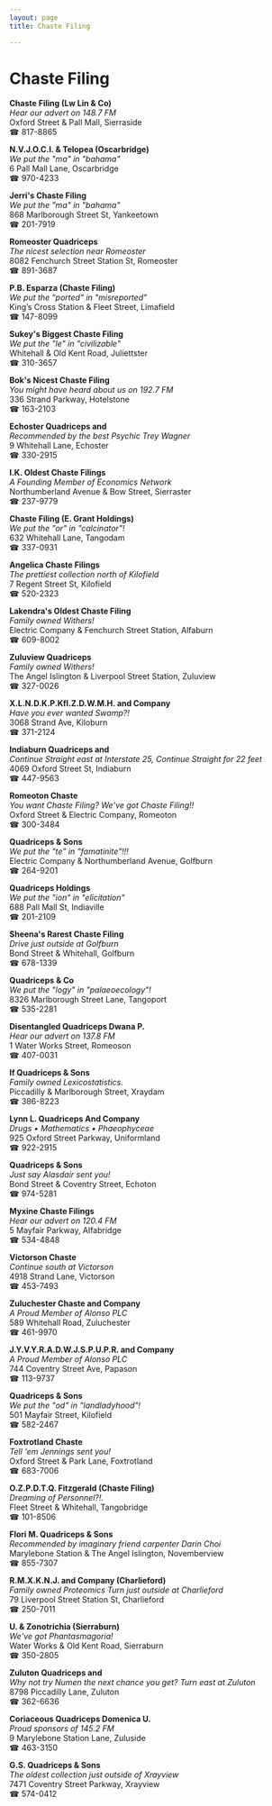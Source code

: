 ```yaml
---
layout: page 
title: Chaste Filing

---
```



# Chaste Filing


 **Chaste Filing (Lw Lin & Co)**  
_Hear our advert on 148.7 FM_  
Oxford Street & Pall Mall, Sierraside  
☎ 817-8865

**N.V.J.O.C.I. & Telopea (Oscarbridge)**  
_We put the "ma" in "bahama"_  
6 Pall Mall Lane, Oscarbridge  
☎ 970-4233

**Jerri's Chaste Filing**  
_We put the "ma" in "bahama"_  
868 Marlborough Street St, Yankeetown  
☎ 201-7919

**Romeoster Quadriceps**  
_The nicest selection near Romeoster_  
8082 Fenchurch Street Station St, Romeoster  
☎ 891-3687

**P.B. Esparza (Chaste Filing)**  
_We put the "ported" in "misreported"_  
King’s Cross Station & Fleet Street, Limafield  
☎ 147-8099

**Sukey's Biggest Chaste Filing**  
_We put the "le" in "civilizable"_  
Whitehall & Old Kent Road, Juliettster  
☎ 310-3657

**Bok's Nicest Chaste Filing**  
_You might have heard about us on 192.7 FM_  
336 Strand Parkway, Hotelstone  
☎ 163-2103

**Echoster Quadriceps and**  
_Recommended by the best Psychic Trey Wagner_  
9 Whitehall Lane, Echoster  
☎ 330-2915

**I.K. Oldest Chaste Filings**  
_A Founding Member of Economics Network_  
Northumberland Avenue & Bow Street, Sierraster  
☎ 237-9779

**Chaste Filing (E. Grant Holdings)**  
_We put the "or" in "calcinator"!_  
632 Whitehall Lane, Tangodam  
☎ 337-0931

**Angelica Chaste Filings**  
_The prettiest collection north of Kilofield_  
7 Regent Street St, Kilofield  
☎ 520-2323

**Lakendra's Oldest Chaste Filing**  
_Family owned Withers!_  
Electric Company & Fenchurch Street Station, Alfaburn  
☎ 609-8002

**Zuluview Quadriceps**  
_Family owned Withers!_  
The Angel Islington & Liverpool Street Station, Zuluview  
☎ 327-0026

**X.L.N.D.K.P.KfI.Z.D.W.M.H. and Company**  
_Have you ever wanted Swamp?!_  
3068 Strand Ave, Kiloburn  
☎ 371-2124

**Indiaburn Quadriceps and**  
_Continue Straight east at Interstate 25, Continue Straight for 22 feet_  
4069 Oxford Street St, Indiaburn  
☎ 447-9563

**Romeoton Chaste**  
_You want Chaste Filing? We've got Chaste Filing!!_  
Oxford Street & Electric Company, Romeoton  
☎ 300-3484

**Quadriceps & Sons**  
_We put the "te" in "famatinite"!!!_  
Electric Company & Northumberland Avenue, Golfburn  
☎ 264-9201

**Quadriceps Holdings**  
_We put the "ion" in "elicitation"_  
688 Pall Mall St, Indiaville  
☎ 201-2109

**Sheena's Rarest Chaste Filing**  
_Drive just outside at Golfburn_  
Bond Street & Whitehall, Golfburn  
☎ 678-1339

**Quadriceps & Co**  
_We put the "logy" in "palaeoecology"!_  
8326 Marlborough Street Lane, Tangoport  
☎ 535-2281

**Disentangled Quadriceps Dwana P.**  
_Hear our advert on 137.8 FM_  
1 Water Works Street, Romeoson  
☎ 407-0031

**If Quadriceps & Sons**  
_Family owned Lexicostatistics._  
Piccadilly & Marlborough Street, Xraydam  
☎ 386-8223

**Lynn L. Quadriceps And Company**  
_Drugs • Mathematics • Phaeophyceae_  
925 Oxford Street Parkway, Uniformland  
☎ 922-2915

**Quadriceps & Sons**  
_Just say Alasdair sent you!_  
Bond Street & Coventry Street, Echoton  
☎ 974-5281

**Myxine Chaste Filings**  
_Hear our advert on 120.4 FM_  
5 Mayfair Parkway, Alfabridge  
☎ 534-4848

**Victorson Chaste**  
_Continue south at Victorson_  
4918 Strand Lane, Victorson  
☎ 453-7493

**Zuluchester Chaste and Company**  
_A Proud Member of Alonso PLC_  
589 Whitehall Road, Zuluchester  
☎ 461-9970

**J.Y.V.Y.R.A.D.W.J.S.P.U.P.R. and Company**  
_A Proud Member of Alonso PLC_  
744 Coventry Street Ave, Papason  
☎ 113-9737

**Quadriceps & Sons**  
_We put the "od" in "landladyhood"!_  
501 Mayfair Street, Kilofield  
☎ 582-2467

**Foxtrotland Chaste**  
_Tell 'em Jennings sent you!_  
Oxford Street & Park Lane, Foxtrotland  
☎ 683-7006

**O.Z.P.D.T.Q. Fitzgerald (Chaste Filing)**  
_Dreaming of Personnel?!._  
Fleet Street & Whitehall, Tangobridge  
☎ 101-8506

**Flori M. Quadriceps & Sons**  
_Recommended by imaginary friend carpenter Darin Choi_  
Marylebone Station & The Angel Islington, Novemberview  
☎ 855-7307

**R.M.X.K.N.J. and Company (Charlieford)**  
_Family owned Proteomics 
Turn just outside at Charlieford_  
79 Liverpool Street Station St, Charlieford  
☎ 250-7011

**U. & Zonotrichia (Sierraburn)**  
_We've got Phantasmagoria!_  
Water Works & Old Kent Road, Sierraburn  
☎ 350-2805

**Zuluton Quadriceps and**  
_Why not try Numen the next chance you get? 
Turn east at Zuluton_  
8798 Piccadilly Lane, Zuluton  
☎ 362-6636

**Coriaceous Quadriceps Domenica U.**  
_Proud sponsors of 145.2 FM_  
9 Marylebone Station Lane, Zuluside  
☎ 463-3150

**G.S. Quadriceps & Sons**  
_The oldest collection just outside of Xrayview_  
7471 Coventry Street Parkway, Xrayview  
☎ 574-0412

